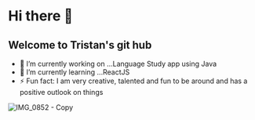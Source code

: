 # Hi there 👋
## Welcome to Tristan's git hub
- 🔭 I’m currently working on ...Language Study app using Java
- 🌱 I’m currently learning ...ReactJS
- ⚡ Fun fact: I am very creative, talented and fun to be around and has a positive outlook on things

<!--
**Tristan-Thompson876/Tristan-Thompson876** is a ✨ _special_ ✨ repository because its `README.md` (this file) appears on your GitHub profile.
![Anurag's GitHub stats](https://github-readme-stats.vercel.app/api?username=Tristan-Thompson876&show_icons=true&theme=radical)
Here are some ideas to get you started:

- 🔭 I’m currently working on ...
- 🌱 I’m currently learning ...
- 👯 I’m looking to collaborate on ...
- 🤔 I’m looking for help with ...
- 💬 Ask me about ...
- 📫 How to reach me: ...
- 😄 Pronouns: ...
- ⚡ Fun fact: ...
-->
![IMG_0852 - Copy](https://user-images.githubusercontent.com/125337721/234168285-2331e651-9abb-4c06-b1c6-721713661e54.jpg)
